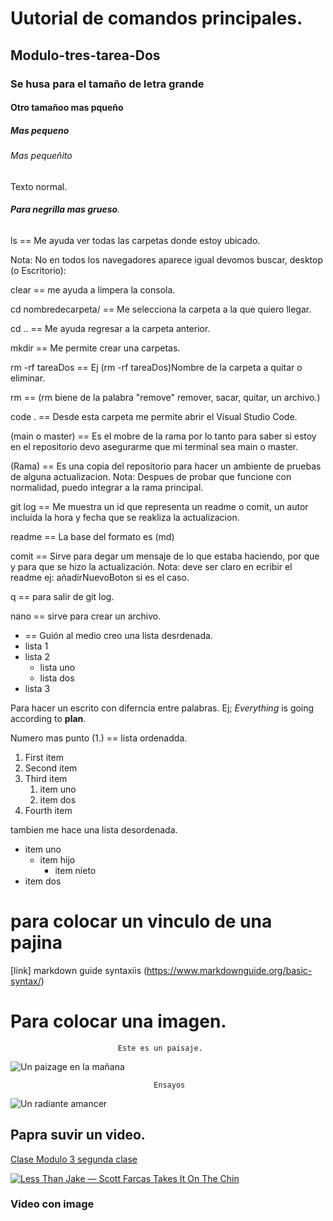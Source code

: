 # Uutorial de comandos principales.

## Modulo-tres-tarea-Dos

### Se husa para el tamaño de letra grande

#### Otro tamañoo mas pqueño

##### Mas pequeno 

###### Mas pequeñito 
Texto normal.
###### **Para negrilla mas grueso**.

ls == Me ayuda ver todas  las carpetas donde estoy ubicado.

Nota: No en todos los navegadores aparece igual devomos buscar,
desktop (o Escritorio):

clear == me ayuda a limpera la consola.

cd nombredecarpeta/ == Me selecciona la carpeta a la que quiero llegar.

cd .. == Me ayuda regresar a la carpeta anterior.

mkdir == Me permite crear una carpetas.

rm -rf tareaDos == Ej (rm -rf tareaDos)Nombre de la carpeta a quitar o eliminar. 

rm == (rm biene de la palabra "remove" remover, sacar, quitar, un archivo.)

code . == Desde esta carpeta me permite abrir el Visual Studio Code.

(main o master) == Es el mobre de la rama por lo tanto para saber si estoy en el repositorio devo asegurarme que mi terminal sea main o master.

(Rama) == Es una copia del repositorio para hacer un ambiente de pruebas de alguna actualizacion.
Nota: Despues de probar que funcione con normalidad, puedo integrar a la rama principal.

git log == Me muestra un id que representa un readme o comit, un autor incluida la hora y fecha que se reakliza la actualizacion.

readme == La base del formato es (md)

comit == Sirve para degar um mensaje de lo que estaba haciendo, por que y para que se hizo la actualización.
Nota: deve ser claro en ecribir el readme ej: añadirNuevoBoton si es el caso.

q == para salir de git log.

nano == sirve para crear un archivo.

- == Guión al medio creo una lista desrdenada.
- lista 1
- lista 2
    - lista uno
    - lista dos
- lista 3

Para hacer un escrito con diferncia entre palabras.
Ej; *Everything* is going according to **plan**.

Numero mas punto (1.) == lista ordenadda.

1. First item
2. Second item
3. Third item
    1. item uno
    2. item dos
4. Fourth item

tambien me hace una lista desordenada.
+ item uno
    + item hijo
        + item nieto 
+ item dos

# **para colocar un vinculo de una pajina**
[link] markdown guide syntaxiis (https://www.markdownguide.org/basic-syntax/)

# Para colocar una imagen.
                            Este es un paisaje.
![Un paizage en la mañana](../Modulo-tres-tarea-Dos/tareaDos/Modulo-tres-tarea-Dos/san-juan-mountains.avif)

                                    Ensayos
![Un radiante amancer ](../Modulo-tres-tarea-Dos/tareaDos/Modulo-tres-tarea-Dos/san-juan-mountains.avif) 

## Papra suvir un video.

[Clase Modulo 3 segunda clase](https://www.youtube.com/watch?v=UX0zRhbkYKY)


[![Less Than Jake — Scott Farcas Takes It On The Chin](https://img.youtube.com/vi/PYCxct2e0zI/0.jpg)](https://www.youtube.com/watch?v=PYCxct2e0zI)
### Video con image